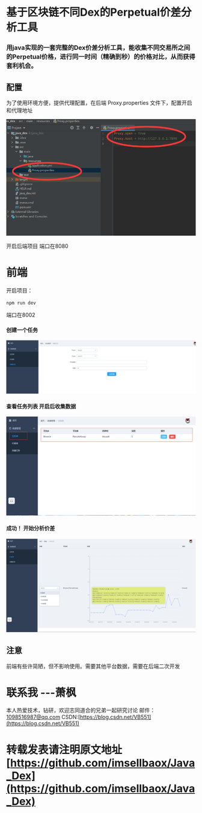 # 基于区块链不同Dex的Perpetual价差分析工具

### 用java实现的一套完整的Dex价差分析工具，能收集不同交易所之间的Perpetual价格，进行同一时间（精确到秒）的价格对比，从而获得套利机会。



## 配置

为了使用环境方便，提供代理配置，在后端 Proxy.properties 文件下，配置开启和代理地址

![代理](代理配置.jpg)

开启后端项目 端口在8080



# 前端

开启项目：

`npm run dev `

端口在8002

#### 创建一个任务

![创建任务](创建任务.png)

#### 查看任务列表 开启后收集数据

![任务表](任务表.png)



#### 成功！ 开始分析价差

![价差](价差图表.png)



## 注意
前端有些许简陋，但不影响使用。需要其他平台数据，需要在后端二次开发

# 联系我                ---萧枫
本人热爱技术，钻研，欢迎志同道合的兄弟一起研究讨论
邮件：1098516987@qq.com      CSDN:[https://blog.csdn.net/VB551](https://blog.csdn.net/VB551)

# 转载发表请注明原文地址  [https://github.com/imsellbaox/Java_Dex](https://github.com/imsellbaox/Java_Dex)